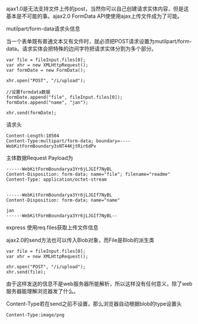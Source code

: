ajax1.0是无法支持文件上传的post，当然你可以自己创建请求实体内容，但是这基本是不可能的事。ajax2.0 FormData API使使用ajax上传文件成为了可能。

mutilpart/form-data请求头信息

当一个表单既有普通文本又有文件时，就必须把POST请求设置为mutilpart/form-data。请求实体会把特殊的边间字符把请求实体分割为多个部分。

	var file = fileInput.files[0];
	var xhr = new XMLHttpRequest();
	var formDate = new FormData();
	
	xhr.open("POST", "/i/upload");

	//设置formdata数据
	formDate.append("file", fileInput.files[0]);
	formDate.append("name", "jan");

	xhr.send(formDate);

请求头

	Content-Length:18504
	Content-Type:multipart/form-data; boundary=----WebKitFormBoundary3sNT44KjtRir6dPv

主体数据Request Payload为

	------WebKitFormBoundarya3Yr6jLJGIf7NyBL
	Content-Disposition: form-data; name="file"; filename="readme"
	Content-Type: application/octet-stream
	
	
	------WebKitFormBoundarya3Yr6jLJGIf7NyBL
	Content-Disposition: form-data; name="name"
	
	jan
	------WebKitFormBoundarya3Yr6jLJGIf7NyBL--

express 使用req.files获取上传文件信息

ajax2.0的send方法也可以传入Blob对象，而File是Blob的派生类

	var file = fileInput.files[0];
	var xhr = new XMLHttpRequest();

	xhr.open("POST", "/i/upload");
	xhr.send(file);

由于这样发送的信息不是web服务器所能解析，所以这样没有任何意义，除了web服务器能理解浏览器发了什么。

Content-Type若在send之前不设置，那么浏览器自动根据blob的type设置头

	Content-Type:image/png